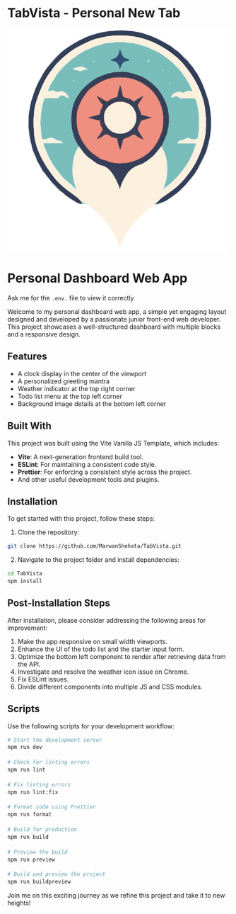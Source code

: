 # TabVista - Personal New Tab

![screenshot](/public/TabVista.png)

# Personal Dashboard Web App
Ask me for the `.env.` file to view it correctly

Welcome to my personal dashboard web app, a simple yet engaging layout designed and developed by a passionate junior front-end web developer. This project showcases a well-structured dashboard with multiple blocks and a responsive design.

## Features

- A clock display in the center of the viewport
- A personalized greeting mantra
- Weather indicator at the top right corner
- Todo list menu at the top left corner
- Background image details at the bottom left corner

## Built With

This project was built using the Vite Vanilla JS Template, which includes:

- **Vite**: A next-generation frontend build tool.
- **ESLint**: For maintaining a consistent code style.
- **Prettier**: For enforcing a consistent style across the project.
- And other useful development tools and plugins.

## Installation

To get started with this project, follow these steps:

1. Clone the repository:
```bash
git clone https://github.com/MarwanShehata/TabVista.git
```
2. Navigate to the project folder and install dependencies:
```bash
cd TabVista
npm install
```

## Post-Installation Steps

After installation, please consider addressing the following areas for improvement:

1. Make the app responsive on small width viewports.
2. Enhance the UI of the todo list and the starter input form.
3. Optimize the bottom left component to render after retrieving data from the API.
4. Investigate and resolve the weather icon issue on Chrome.
5. Fix ESLint issues.
6. Divide different components into multiple JS and CSS modules.

## Scripts

Use the following scripts for your development workflow:

```bash
# Start the development server
npm run dev

# Check for linting errors
npm run lint

# Fix linting errors
npm run lint:fix

# Format code using Prettier
npm run format

# Build for production
npm run build

# Preview the build
npm run preview

# Build and preview the project
npm run buildpreview
```

Join me on this exciting journey as we refine this project and take it to new heights!
